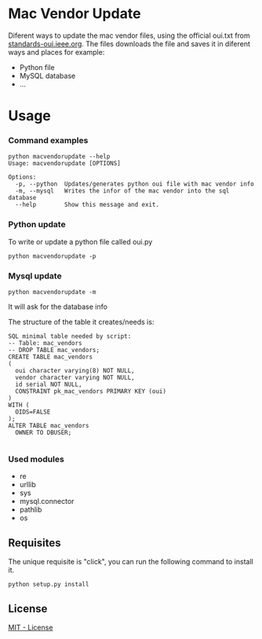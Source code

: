 # Mac Vendor Update

Diferent ways to update the mac vendor files, using the official oui.txt from [standards-oui.ieee.org](http://standards-oui.ieee.org/oui.txt). The files downloads the file and saves it in diferent ways and places for example:

  - Python file
  - MySQL database
  - ...

# Usage

### Command examples

```
python macvendorupdate --help
Usage: macvendorupdate [OPTIONS]

Options:
  -p, --python  Updates/generates python oui file with mac vendor info
  -m, --mysql   Writes the infor of the mac vendor into the sql database
  --help        Show this message and exit.
```

### Python update

To write or update a python file called oui.py

```
python macvendorupdate -p
```

### Mysql update

```
python macvendorupdate -m
```

It will ask for the database info

The structure of the table it creates/needs is:
```
SQL minimal table needed by script:
-- Table: mac_vendors
-- DROP TABLE mac_vendors;
CREATE TABLE mac_vendors
(
  oui character varying(8) NOT NULL,
  vendor character varying NOT NULL,
  id serial NOT NULL,
  CONSTRAINT pk_mac_vendors PRIMARY KEY (oui)
)
WITH (
  OIDS=FALSE
);
ALTER TABLE mac_vendors
  OWNER TO DBUSER;
  
```

### Used modules

* re
* urllib
* sys
* mysql.connector
* pathlib
* os

## Requisites

The unique requisite is "click", you can run the following command to install it.

```
python setup.py install
```


License
----

[MIT - License](LICENSE)
